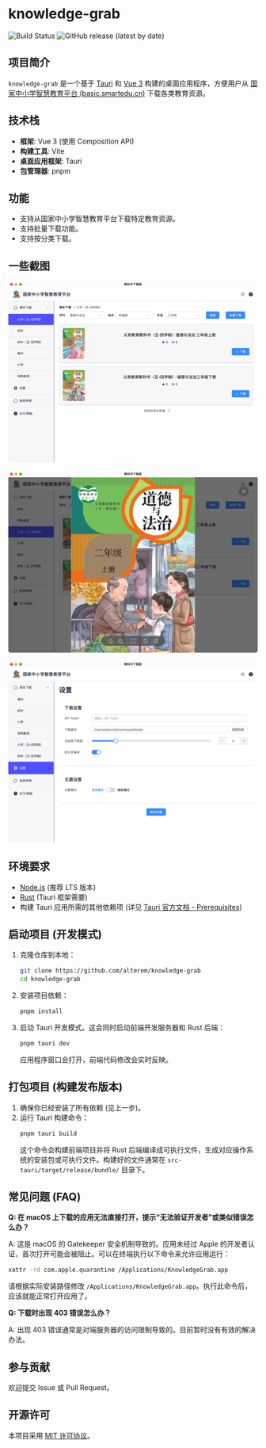 # knowledge-grab

![Build Status](https://github.com/alterem/knowledge-grab/actions/workflows/build.yml/badge.svg) ![GitHub release (latest by date)](https://img.shields.io/github/v/release/alterem/knowledge-grab)

## 项目简介

`knowledge-grab` 是一个基于 [Tauri](https://tauri.app/) 和 [Vue 3](https://vuejs.org/) 构建的桌面应用程序，方便用户从 [国家中小学智慧教育平台 (basic.smartedu.cn)](https://basic.smartedu.cn/) 下载各类教育资源。

## 技术栈

- **框架**: Vue 3 (使用 Composition API)
- **构建工具**: Vite
- **桌面应用框架**: Tauri
- **包管理器**: pnpm

## 功能

- 支持从国家中小学智慧教育平台下载特定教育资源。
- 支持批量下载功能。
- 支持按分类下载。

## 一些截图

![Screenshot of the main window](https://raw.githubusercontent.com/alterem/picFB/master/uPic/2025/05/18/T0jSWE.png)

![Screenshot of the cover preview](https://raw.githubusercontent.com/alterem/picFB/master/uPic/2025/05/18/MAA9U0.png)

![Screenshot of the setting window](https://raw.githubusercontent.com/alterem/picFB/master/uPic/2025/05/18/aRMaMr.png)


## 环境要求

- [Node.js](https://nodejs.org/) (推荐 LTS 版本)
- [Rust](https://www.rust-lang.org/tools/install) (Tauri 框架需要)
- 构建 Tauri 应用所需的其他依赖项 (详见 [Tauri 官方文档 - Prerequisites](https://tauri.app/v1/guides/getting-started/prerequisites))

## 启动项目 (开发模式)

1.  克隆仓库到本地：
    ```bash
    git clone https://github.com/alterem/knowledge-grab
    cd knowledge-grab
    ```
2.  安装项目依赖：
    ```bash
    pnpm install
    ```
3.  启动 Tauri 开发模式。这会同时启动前端开发服务器和 Rust 后端：
    ```bash
    pnpm tauri dev
    ```
    应用程序窗口会打开，前端代码修改会实时反映。

## 打包项目 (构建发布版本)

1.  确保你已经安装了所有依赖 (见上一步)。
2.  运行 Tauri 构建命令：
    ```bash
    pnpm tauri build
    ```
    这个命令会构建前端项目并将 Rust 后端编译成可执行文件，生成对应操作系统的安装包或可执行文件。构建好的文件通常在 `src-tauri/target/release/bundle/` 目录下。

## 常见问题 (FAQ)

**Q: 在 macOS 上下载的应用无法直接打开，提示“无法验证开发者”或类似错误怎么办？**

A: 这是 macOS 的 Gatekeeper 安全机制导致的。应用未经过 Apple 的开发者认证，首次打开可能会被阻止。可以在终端执行以下命令来允许应用运行：

```bash
xattr -rd com.apple.quarantine /Applications/KnowledgeGrab.app
```

请根据实际安装路径修改 `/Applications/KnowledgeGrab.app`。执行此命令后，应该就能正常打开应用了。

**Q: 下载时出现 403 错误怎么办？**

A: 出现 403 错误通常是对端服务器的访问限制导致的。目前暂时没有有效的解决办法。

## 参与贡献

欢迎提交 Issue 或 Pull Request。

## 开源许可

本项目采用 [MIT 许可协议](LICENSE)。
